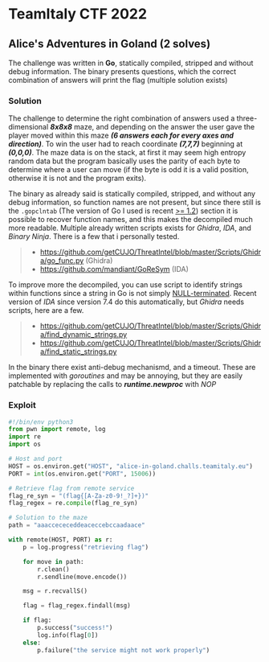 # TeamItaly CTF 2022

## Alice's Adventures in Goland (2 solves)

The challenge was written in **Go**, statically compiled, stripped and without debug information.
The binary presents questions, which the correct combination of answers will print the flag (multiple solution exists)

### Solution

The challenge to determine the right combination of answers used a three-dimensional **_8x8x8_** maze, and depending on the answer the user gave the player moved within this maze **_(6 answers each for every axes and direction)_**. To win the user had to reach coordinate **_(7,7,7)_** beginning at **_(0,0,0)_**. The maze data is on the stack, at first it may seem high entropy random data but the program basically uses the parity of each byte to determine where a user can move (if the byte is odd it is a valid position, otherwise it is not and the program exits).

The binary as already said is statically compiled, stripped, and without any debug information, so function names are not present, but since there still is the `.gopclntab` (The version of Go I used is recent [>= 1.2](https://docs.google.com/document/d/1lyPIbmsYbXnpNj57a261hgOYVpNRcgydurVQIyZOz_o/pub)) section it is possible to recover function names, and this makes the decompiled much more readable. Multiple already written scripts exists for _Ghidra_, _IDA_, and _Binary Ninja_. There is a few that i personally tested.

> - https://github.com/getCUJO/ThreatIntel/blob/master/Scripts/Ghidra/go_func.py (Ghidra)
> - https://github.com/mandiant/GoReSym (IDA)

To improve more the decompiled, you can use script to identify strings within functions since a string in Go is not simply [NULL-terminated](https://cujo.com/wp-content/uploads/2020/09/Picture19.png.webp). Recent version of _IDA_ since version 7.4 do this automatically, but _Ghidra_ needs scripts, here are a few.

> - https://github.com/getCUJO/ThreatIntel/blob/master/Scripts/Ghidra/find_dynamic_strings.py
> - https://github.com/getCUJO/ThreatIntel/blob/master/Scripts/Ghidra/find_static_strings.py

In the binary there exist anti-debug mechanismd, and a timeout. These are implemented with _goroutines_ and may be annoying, but they are easily patchable by replacing the calls to **_runtime.newproc_** with _NOP_

### Exploit

```python
#!/bin/env python3
from pwn import remote, log
import re
import os

# Host and port
HOST = os.environ.get("HOST", "alice-in-goland.challs.teamitaly.eu")
PORT = int(os.environ.get("PORT", 15006))

# Retrieve flag from remote service
flag_re_syn = "(flag{[A-Za-z0-9!_?]+})"
flag_regex = re.compile(flag_re_syn)

# Solution to the maze
path = "aaaccececeddeaceccebccaadaace"

with remote(HOST, PORT) as r:
    p = log.progress("retrieving flag")

    for move in path:
        r.clean()
        r.sendline(move.encode())

    msg = r.recvallS()

    flag = flag_regex.findall(msg)

    if flag:
        p.success("success!")
        log.info(flag[0])
    else:
        p.failure("the service might not work properly")

```
